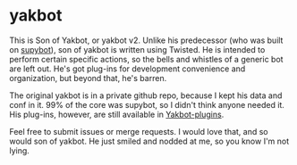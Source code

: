 yakbot
======

This is Son of Yakbot, or yakbot v2. Unlike his predecessor (who was built on [supybot](http://sourceforge.net/projects/supybot/)), son of yakbot is written using Twisted. He is intended to perform certain specific actions, so the bells and whistles of a generic bot are left out. He's got plug-ins for development convenience and organization, but beyond that, he's barren.

The original yakbot is in a private github repo, because I kept his data and conf in it. 99% of the core was supybot, so I didn't think anyone needed it. His plug-ins, however, are still available in [Yakbot-plugins](https://github.com/theY4Kman/Yakbot-plugins).

Feel free to submit issues or merge requests. I would love that, and so would son of yakbot. He just smiled and nodded at me, so you know I'm not lying.
